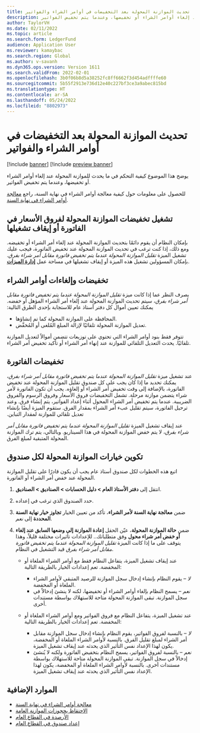 ```yaml
---
title: تحديث الموازنة المحولة بعد التخفيضات في أوامر الشراء والفواتير
description: يوضح هذا الموضوع كيفية التحكم في ما يحدث للموازنة المحولة عند إلغاء أوامر الشراء أو تخفيضها، وعندما يتم تخفيض الفواتير.
author: TaylorVH
ms.date: 02/11/2022
ms.topic: article
ms.search.form: LedgerFund
audience: Application User
ms.reviewer: kamaybac
ms.search.region: Global
ms.author: v-savanh
ms.dyn365.ops.version: Version 1611
ms.search.validFrom: 2022-02-01
ms.openlocfilehash: 3b0f06b8d5a38252fc8ff6662f3d454adffffe60
ms.sourcegitcommit: 5b55f2913e736d12e40c227bf3ce3a9abec815bd
ms.translationtype: HT
ms.contentlocale: ar-SA
ms.lasthandoff: 05/24/2022
ms.locfileid: "8802973"
---
```

# <a name="update-the-carry-forward-budget-after-reductions-in-purchase-orders-and-invoices"></a>تحديث الموازنة المحولة بعد التخفيضات في أوامر الشراء والفواتير

[!include [banner](../includes/banner.md)]
[!include [preview banner](../includes/preview-banner.md)]

يوضح هذا الموضوع كيفية التحكم في ما يحدث للموازنة المحولة عند إلغاء أوامر الشراء أو تخفيضها، وعندما يتم تخفيض الفواتير.

للحصول على معلومات حول كيفية معالجة أوامر الشراء في نهاية السنة، راجع [معالجة أوامر الشراء في نهاية السنة](/dynamicsax-2012/appuser-itpro/process-purchase-orders-at-year-end).

## <a name="turn-carry-forward-budget-reductions-for-invoice-variances-on-or-off"></a>تشغيل تخفيضات الموازنة المحولة لفروق الأسعار في الفاتورة‬ أو إيقاف تشغيلها

بإمكان النظام أن يقوم دائمًا بتحديث الموازنة المحولة عند إلغاء أمر الشراء أو تخفيضه. ومع ذلك، إذا كنت ترغب في تحديث الموازنة المحولة عند تخفيض الفاتورة، فيجب عليك تشغيل الميزة *تقليل الموازنة المحولة عندما يتم تخفيض فاتورة مقابل أمر شراء بفرق‬*. بإمكان المسؤولين تشغيل هذه الميزة أو إيقاف تشغيلها في مساحة عمل **[إدارة الميزات](../../fin-ops-core/fin-ops/get-started/feature-management/feature-management-overview.md)**.

## <a name="purchase-order-reductions-and-cancellations"></a>تخفيضات وإلغاءات أوامر الشراء

بصرف النظر عما إذا كانت ميزة *تقليل الموازنة المحولة عندما يتم تخفيض فاتورة مقابل أمر شراء بفرق‬‬‏‫*، سيتم تحديث الموازنة المحولة عند إلغاء أمر الشراء المؤهل أو خفضه. يمكنك تعيين أموال كل دفتر أستاذ عام للاستجابة بإحدى الطرق التالية:

- المحافظة على الموازنة المحولة كما تم إنشاؤها.
- تعديل الموازنة المحولة تلقائيًا لإزالة المبلغ المُلغى أو المُخفَّض.

تتوفر فقط بنود أوامر الشراء التي تحتوي على توزيعات تتضمن أموالاً لتعديل الموازنة تلقائيًا. يحدث التعديل التلقائي للموازنة عند إنهاء أمر الشراء أو تأكيد تخفيض أمر الشراء.

## <a name="invoice-reductions"></a>تخفيضات الفاتورة

عند تشغيل ميزة *تقليل الموازنة المحولة عندما يتم تخفيض فاتورة مقابل أمر شراء بفرق‬‬‏‫*، يمكنك تحديد ما إذا كان يجب على كل صندوق تقليل الموازنة المحولة عند تخفيض الفاتورة، بالإضافة إلى وقت تخفيض أمر الشراء أو إلغاؤه. يجب أن تكون الفاتورة لأمر شراء يتضمن موازنة مرحلة. تشمل التخفيضات فروق الأسعار وفروق الرسوم والفروق الضريبية. عندما يتم تخفيض أمر الشراء المحول أثناء إعداد الفواتير، يتم إنشاء فرق. وعند ترحيل الفاتورة، سيتم تقليل عبء أمر الشراء بمقدار الفرق. ستقوم الميزة أيضًا بإنشاء تعديل تلقائي للموازنة لمقدار التباين.

عند إيقاف تشغيل الميزة *تقليل الموازنة المحولة عندما يتم تخفيض فاتورة مقابل أمر شراء بفرق‬*، لا يتم خفض الموازنة المحولة في هذا السيناريو. وبالتالي، يتم ترك الموازنة المحولة المتبقية لمبلغ الفرق.

## <a name="configure-the-carry-forward-budget-options-for-each-fund"></a>تكوين خيارات الموازنة المحولة لكل صندوق

اتبع هذه الخطوات لكل صندوق أستاذ عام يجب أن يكون قادرًا على تقليل الموازنة المحولة عند خفض أمر الشراء أو الفاتورة.

1. انتقل إلى **دفتر الأستاذ العام \> دليل الحسابات \> الصناديق \> الصناديق**.
1. حدد الصندوق الذي ترغب في إعداده.
1. ضمن **معالجة نهاية السنة لأمر الشراء‬**، تأكد من تعيين الخيار **تجاوز خيار نهاية السنة المحددة‬** إلى *نعم*.
1. ضمن **حالة الموازنة المحولة**، عيّن الحقل **إعادة الموازنة إلى وضعها السابق عند إلغاء أو خفض أمر شراء محول‬‬** وفق متطلباتك.. للإعدادات تأثيرات مختلفة قليلاً، وهذا يتوقف على ما إذا كانت الميزة *تقليل الموازنة المحولة عندما يتم تخفيض فاتورة مقابل أمر شراء بفرق* قيد التشغيل في النظام.

    - عند إيقاف تشغيل الميزة، يتفاعل النظام فقط مع أوامر الشراء الملغاة أو المخفضة. تعم إعدادات الخيار بالطريقة التالية:

        - *لا* – يقوم النظام بإنشاء إدخال سجل الموازنة للرصيد المتبقي لأوامر الشراء الملغاة أو المخفضة.
        - *نعم* – يسمح النظام بإلغاء أوامر الشراء أو تخفيضها، لكنه لا ينشئ إدخالاً في سجل الموازنة. تبقى الموازنة المحولة متاحة للاستهلاك بواسطة مستندات أخرى.

    - عند تشغيل الميزة، يتفاعل النظام مع فروق الفواتير ومع أوامر الشراء الملغاة أو المخفضة. تعم إعدادات الخيار بالطريقة التالية:

        - *لا* – بالنسبة لفروق الفواتير، يقوم النظام بإنشاء إدخال سجل الموازنة مقابل أمر الشراء لمبلغ تقليل الفرق. بالنسبة لأوامر الشراء الملغاة أو المخفضة، يكون لهذا الإعداد نفس التأثير الذي يحدثه عند إيقاف تشغيل الميزة.
        - *نعم* – بالنسبة لفروق الفواتير، يسمح النظام بتخفيض الفاتورة ولكنه لا يُنشئ إدخالاً في سجل الموازنة. تبقى الموازنة المحولة متاحة للاستهلاك بواسطة مستندات أخرى. بالنسبة لأوامر الشراء الملغاة أو المخفضة، يكون لهذا الإعداد نفس التأثير الذي يحدثه عند إيقاف تشغيل الميزة.

## <a name="additional-resources"></a>الموارد الإضافية

- [معالجة أوامر الشراء في نهاية السنة](/dynamicsax-2012/appuser-itpro/process-purchase-orders-at-year-end)
- [الاحتقاظ بحجوزات الموازنة العامة](general-budget-reservation-tasks.md)
- [الأرصدة في القطاع العام](funds-public-sector.md)
- [إعداد صندوق في القطاع العام](tasks/set-up-fund-public-sector.md)
